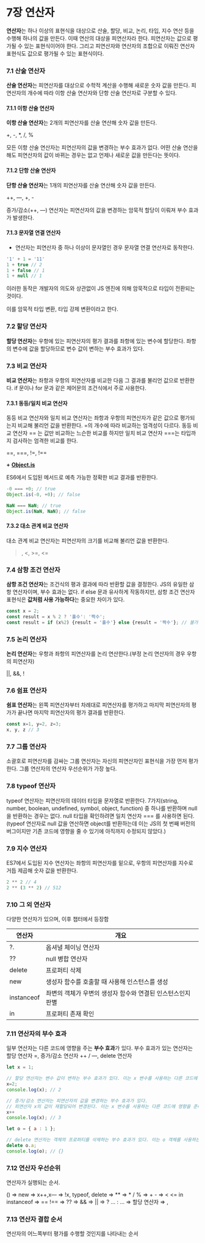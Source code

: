 # 7장 연산자

**연산자**는 하나 이상의 표현식을 대상으로 산술, 할당, 비교, 논리, 타입, 지수 연산 등을 수행해 하나의 값을 만든다. 이때 연산의 대상을 피연산자라 한다. 피연산자는 값으로 평가될 수 있는 표현식이어야 한다. 그리고 피연산자와 연산자의 조합으로 이뤄진 연산자 표현식도 값으로 평가될 수 있는 표현식이다.



### 7.1 산술 연산자

**산술 연산자**는 피연산자를 대상으로 수학적 계산을 수행해 새로운 숫자 값을 만든다. 피연산자의 개수에 따라 이항 산술 연산자와 단항 산술 연산자로 구분할 수 있다.

#### 7.1.1 이항 산술 연산자

**이항 산술 연산자**는 2개의 피연산자를 산술 연산해 숫자 값을 만든다.

\+, -, \*, /, %

모든 이항 산술 연산자는 피연산자의 값을 변경하는 부수 효과가 없다. 어떤 산술 연산을 해도 피연산자의 값이 바뀌는 경우는 없고 언제나 새로운 값을 만든다는 뜻이다.

#### 7.1.2 단항 산술 연산자

**단항 산술 연산자**는 1개의 피연산자를 산술 연산해 숫자 값을 만든다.

\++, —, +, -

증가/감소(++, —) 연산자는 피연산자의 값을 변경하는 암묵적 할당이 이뤄져 부수 효과가 발생한다.

#### 7.1.3 문자열 연결 연산자

* 연산자는 피연산자 중 하나 이상이 문자열인 경우 문자열 연결 연산자로 동작한다.

```jsx
'1' + 1 = '11'
1 + true // 2
1 + false // 1
1 + null // 1
```

이러한 동작은 개발자의 의도와 상관없이 JS 엔진에 의해 암묵적으로 타입이 전환되는 것이다.

이를 암묵적 타입 변환, 타입 강제 변환이라고 한다.



### 7.2 할당 연산자

**할당 연산자**는 우항에 있는 피연산자의 평가 결과를 좌항에 있는 변수에 할당한다. 좌항의 변수에 값을 할당하므로 변수 값이 변하는 부수 효과가 있다.



### 7.3 비교 연산자

**비교 연산자**는 좌항과 우항의 피연산자를 비교한 다음 그 결과를 불리언 값으로 반환한다. if 문이나 for 문과 같은 제어문의 조건식에서 주로 사용한다.

#### 7.3.1 동등/일치 비교 연산자

동등 비교 연산자와 일치 비교 연산자는 좌항과 우항의 피연산자가 같은 값으로 평가되는지 비교해 불리언 값을 반환한다. =의 개수에 따라 비교하는 엄격성이 다르다. 동등 비교 연산자 == 는 값만 비교하는 느슨한 비교를 하지만 일치 비교 연산자 ===는 타입까지 검사하는 엄격한 비교를 한다.

\==, ===, !=, !==

**+** [**Object.is**](http://object.is)

ES6에서 도입된 메서드로 예측 가능한 정확한 비교 결과를 반환한다.

```jsx
-0 === +0; // true
Object.is(-0, +0); // false

NaN === NaN; // true
Object.is(NaN, NaN); // false
```

#### 7.3.2 대소 관계 비교 연산자

대소 관계 비교 연산자는 피연산자의 크기를 비교해 불리언 값을 반환한다.

> , <, >=, <=



### 7.4 삼항 조건 연산자

**삼항 조건 연산자**는 조건식의 평과 결과에 따라 반환할 값을 결정한다. JS의 유일한 삼항 연산자이며, 부수 효과는 없다. if else 문과 유사하게 작동하지만, 삼항 조건 연산자 표현식은 **값처럼 사용 가능하다**는 중요한 차이가 있다.

```jsx
const x = 2;
const result = x % 2 ? '홀수': '짝수';
const result = if (x%2) {result = '홀수'} else {result = '짝수'}; // 불가능
```



### 7.5 논리 연산자

**논리 연산자**는 우항과 좌항의 피연산자를 논리 연산한다.(부정 논리 연산자의 경우 우항의 피연산자)

||, &&, !



### 7.6 쉼표 연산자

**쉼표 연산자**는 왼쪽 피연산자부터 차례대로 피연산자를 평가하고 마지막 피연산자의 평가가 끝나면 마지막 피연산자의 평가 결과를 반환한다.

```jsx
const x=1, y=2, z=3;
x, y, z // 3
```



### 7.7 그룹 연산자

소괄호로 피연산자를 감싸는 그룹 연산자는 자신의 피연산자인 표현식을 가장 먼저 평가한다. 그룹 연산자의 연산자 우선순위가 가장 높다.



### 7.8 typeof 연산자

typeof 연산자는 피연산자의 데이터 타입을 문자열로 반환한다. 7가지(string, number, boolean, undefined, symbol, object, function) 중 하나를 반환하며 null 을 반환하는 경우는 없다. null 타입을 확인하려면 일치 연산자 === 를 사용하면 된다. (typeof 연산자로 null 값을 연산하면 object를 반환하는데 이는 JS의 첫 번째 버전의 버그이지만 기존 코드에 영향을 줄 수 있기에 아직까지 수정되지 않았다.)



### 7.9 지수 연산자

ES7에서 도입된 지수 연산자는 좌항의 피연산자를 밑으로, 우항의 피연산자를 지수로 거듭 제곱해 숫자 값을 반환한다.

```jsx
2 ** 2 // 4
2 ** (3 ** 2) // 512
```



### 7.10 그 외 연산자

다양한 연산자가 있으며, 이후 챕터에서 등장함

| 연산자        | 개요                                |
| ---------- | --------------------------------- |
| ?.         | 옵셔녈 체이닝 연산자                       |
| ??         | null 병합 연산자                       |
| delete     | 프로퍼티 삭제                           |
| new        | 생성자 함수를 호출할 때 사용해 인스턴스를 생성        |
| instanceof | 좌변의 객체가 우변의 생성자 함수와 연결된 인스턴스인지 판별 |
| in         | 프로퍼티 존재 확인                        |



### 7.11 연산자의 부수 효과

일부 연산자는 다른 코드에 영향을 주는 **부수 효과**가 있다. 부수 효과가 있는 연산자는 할당 연산자 =, 증가/감소 연산자 ++ / —, delete 연산자

```jsx
let x = 1;

// 할당 연산자는 변수 값이 변하는 부수 효과가 있다. 이는 x 변수를 사용하는 다른 코드에 영향을 준다.
x=2;
console.log(x); // 2

// 증가/감소 연산자는 피연산자의 값을 변경하는 부수 효과가 있다.
// 피연산자 x의 값이 재할당되어 변경된다. 이는 x 변수를 사용하는 다른 코드에 영향을 준다.
x++
console.log(x); // 3

let o = { a : 1 };

// delete 연산자는 객체의 프로퍼티를 삭제하는 부수 효과가 있다. 이는 o 객체를 사용하는 다른 코드에 영향을 준다.
delete o.a;
console.log(o); // {}
```



### 7.12 연산자 우선순위

연산자가 실행되는 순서.

() ⇒ new ⇒ x++,x— ⇒ !x, typeof, delete ⇒ \*\* ⇒ \* / % ⇒ + - ⇒ < <= in instanceof ⇒ == !== ⇒ ?? ⇒ && ⇒ || ⇒ ? … : … ⇒ 할당 연산자 ⇒ ,



### 7.13 연산자 결합 순서

연산자의 어느쪽부터 평가를 수행할 것인지를 나타내는 순서
